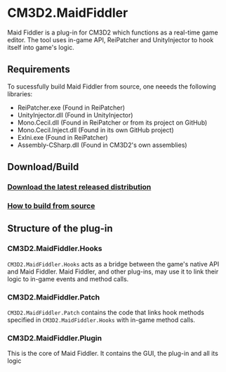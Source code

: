 # CM3D2.MaidFiddler
Maid Fiddler is a plug-in for CM3D2 which functions as a real-time game editor.
The tool uses in-game API, ReiPatcher and UnityInjector to hook itself into game's logic.

## Requirements
To sucessfully build Maid Fiddler from source, one neeeds the following libraries:
* ReiPatcher.exe  (Found in ReiPatcher)
* UnityInjector.dll (Found in UnityInjector)
* Mono.Cecil.dll  (Found in ReiPatcher or from its project on GitHub)
* Mono.Cecil.Inject.dll (Found in its own GitHub project)
* ExIni.exe (Found in ReiPatcher)
* Assembly-CSharp.dll (Found in CM3D2's own assemblies)

## Download/Build
### [Download the latest released distribution](https://github.com/denikson/CM3D2.MaidFiddler/releases)
### [How to build from source](https://github.com/denikson/CM3D2.MaidFiddler/wiki/Working-with-source#building)

## Structure of the plug-in
### CM3D2.MaidFiddler.Hooks
`CM3D2.MaidFiddler.Hooks` acts as a bridge between the game's native API and Maid Fiddler. Maid Fiddler, and other plug-ins,
may use it to link their logic to in-game events and method calls.

### CM3D2.MaidFiddler.Patch
`CM3D2.MaidFiddler.Patch` contains the code that links hook methods specified in `CM3D2.MaidFiddler.Hooks` with in-game method calls.

### CM3D2.MaidFiddler.Plugin
This is the core of Maid Fiddler. It contains the GUI, the plug-in and all its logic
